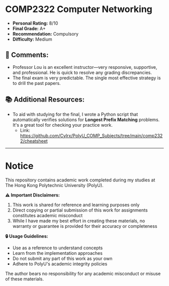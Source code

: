 # COMP2322 Computer Networking

- **Personal Rating:** 8/10
- **Final Grade:** A+
- **Recommendation:** Compulsory
- **Difficulty:** Medium

## 💭 Comments:
- Professor Lou is an excellent instructor—very responsive, supportive, and professional. He is quick to resolve any grading discrepancies.
- The final exam is very predictable. The single most effective strategy is to drill the past papers.


## 📚 Additional Resources:
- To aid with studying for the final, I wrote a Python script that automatically verifies solutions for **Longest Prefix Matching** problems. It's a great tool for checking your practice work.
	- Link: https://github.com/Cylrx/PolyU_COMP_Subjects/tree/main/comp2322/cheatsheet

---

# Notice

This repository contains academic work completed during my studies at The Hong Kong Polytechnic University (PolyU). 

**⚠️ Important Disclaimers:**
1. This work is shared for reference and learning purposes only
2. Direct copying or partial submission of this work for assignments constitutes academic misconduct
3. While I have made my best effort in creating these materials, no warranty or guarantee is provided for their accuracy or completeness

**🔒 Usage Guidelines:**
- Use as a reference to understand concepts
- Learn from the implementation approaches
- Do not submit any part of this work as your own
- Adhere to PolyU's academic integrity policies

The author bears no responsibility for any academic misconduct or misuse of these materials.
